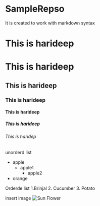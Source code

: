 # SampleRepso
It is created to work with markdown syntax

<h1>This is harideep</h1>

# This is harideep

## This is harideep

### This is harideep

#### This is harideep

##### This is harideep

###### This is haridep

unorderd list
- apple
  - apple1
    - apple2
- orange


Orderde list 
1.Brinjal
2. Cucumber
3. Potato

insert image
![Sun Flower](https://www.ikea.com/in/en/images/products/smycka-artificial-flower-sunflower-yellow__0797552_PE767319_S5.JPG)
